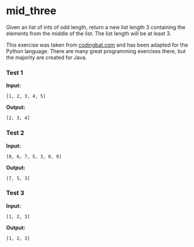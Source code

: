 # mid_three





Given an list of ints of odd length, return a new list length 3 containing the elements from the middle of the list. The list length will be at least 3.

This exercise was taken from [codingbat.com](https://codingbat.com/prob/p155713) and has been adapted for the Python language. There are many great programming exercises there, but the majority are created for Java.






### Test 1
**Input:**
```
[1, 2, 3, 4, 5]
```
**Output:**
```
[2, 3, 4]
```
### Test 2
**Input:**
```
[8, 6, 7, 5, 3, 0, 9]
```
**Output:**
```
[7, 5, 3]
```
### Test 3
**Input:**
```
[1, 2, 3]
```
**Output:**
```
[1, 2, 3]
```

